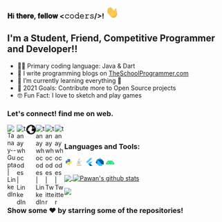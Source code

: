<!-- HEY STALKER NICE ME TO MEET YOU :)-->

### 𝐇i 𝐭𝐡𝐞𝐫𝐞, 𝐟𝐞𝐥𝐥𝐨𝐰 <𝚌𝚘𝚍𝚎𝚛𝚜/>! <img src="https://raw.githubusercontent.com/ABSphreak/ABSphreak/master/gifs/Hi.gif" width="30px">


## I'm a Student, Friend, Competitive Programmer and Developer!!
- 👨‍💻 Primary coding language: Java & Dart
- 🔭 I write programming blogs on [TheSchoolProgrammer.com](https://www.theschoolprogrammer.com)
- 🌱 I’m currently learning everything 🤣
- 🥅 2021 Goals: Contribute more to Open Source projects
- 🤓 Fun Fact: I love to sketch and play games


### Let's connect! find me on web.

[<img align="left" alt="Tanay--Gupta | LinkedIn" width="22px" src="https://cdn.jsdelivr.net/npm/simple-icons@v3/icons/linkedin.svg" />][linkedin]
[<img align="left" alt="tanaywhocodes | LinkedIn" width="22px" src="https://cdn.jsdelivr.net/npm/simple-icons@v3/icons/hackerrank.svg" />][hackerrank]
[<img align="left" alt="theschoolprogrammer.com" width="22px" src="https://raw.githubusercontent.com/iconic/open-iconic/master/svg/globe.svg" />][website]
[<img align="left" alt="tanaywhocodes | LinkedIn" width="22px" src="https://cdn.jsdelivr.net/npm/simple-icons@v3/icons/instagram.svg" />][instagram]
[<img align="left" alt="tanaywhocodes | Twitter" width="22px" src="https://cdn.jsdelivr.net/npm/simple-icons@v3/icons/telegram.svg" />][telegram]
[<img align="left" alt="tanaywhocodes | Twitter" width="22px" src="https://cdn.jsdelivr.net/npm/simple-icons@v3/icons/twitter.svg" />][twitter]

</br>

### Languages and Tools:

<code><img height="20" src="https://raw.githubusercontent.com/github/explore/80688e429a7d4ef2fca1e82350fe8e3517d3494d/topics/python/python.png"></code>
<code><img height="20" src="https://raw.githubusercontent.com/github/explore/80688e429a7d4ef2fca1e82350fe8e3517d3494d/topics/java/java.png"></code>
<code><img height="20" src="https://raw.githubusercontent.com/github/explore/80688e429a7d4ef2fca1e82350fe8e3517d3494d/topics/flutter/flutter.png"></code>
<code><img height="20" src="https://raw.githubusercontent.com/github/explore/80688e429a7d4ef2fca1e82350fe8e3517d3494d/topics/dart/dart.png"></code>
<code><img height="20" src="https://raw.githubusercontent.com/github/explore/80688e429a7d4ef2fca1e82350fe8e3517d3494d/topics/android/android.png"></code>


 

<a href="https://github.com/tanay-gupta">
  <img align="center" src="https://github-readme-stats.vercel.app/api/top-langs/?username=tanay-gupta&theme=light&hide_langs_below=1" />
</a>
<a href="https://github.com/tanay-gupta">
 <img align="center" src="https://github-readme-stats.vercel.app/api?username=tanay-gupta&show_icons=true&theme=light&line_height=27" alt="Pawan's github stats"/>
</a>


![](https://komarev.com/ghpvc/?username=tanay-gupta)

 ### Show some ❤️ by starring some of the repositories!



[website]: https://www.theschoolprogrammer.com
[hackerrank]: https://www.hackerrank.com/tanaywhocodes
[twitter]: https://twitter.com/tanaywhocodes
[youtube]: https://youtube.com/codeSTACKr
[instagram]: https://instagram.com/tanaywhocodes
[linkedin]: https://linkedin.com/in/Tanay--Gupta
[telegram]: https://t.me/tanay_gupta

